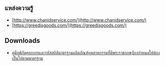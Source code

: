 

## แหล่งความรู้

-  [http://www.chanidservice.com/](http://www.chanidservice.com/)
- [https://greedisgoods.com/](https://greedisgoods.com/)


## Downloads

- [คู่มือพิกัดศุลกากรและรหัสสถิติมาตรฐานผลิตภัณฑ์อุตสาหกรรมที่มีพระราชกฤษฎีกากำหนดให้ต้องเป็นไปตามมาตรฐาน](http://appdb.tisi.go.th/tis_dev/file_share/stdinfo/manual_112TIS_21012019.pdf)
<!--stackedit_data:
eyJoaXN0b3J5IjpbNzc3NDUyNDE4LC0yMDE3NjM4NzQ3LDY4OT
gyMjk1MSwtMzY3NjUwODksLTI0NDMwMzIwNywtMTE2MjAwMzY1
MSw4ODQ1MDExODEsOTYyNDU5ODUzXX0=
-->